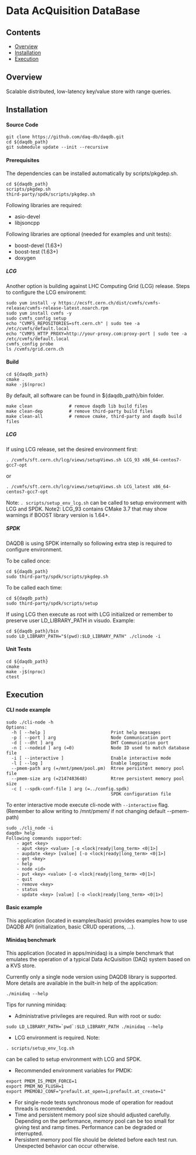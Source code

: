 # Data AcQuisition DataBase

## Contents

<ul>
<li><a href="#overview">Overview</a></li>
<li><a href="#installation">Installation</a></li>
<li><a href="#execution">Execution</a></li>
</ul>

<a name="overview"></a>
Overview
--------
Scalable distributed, low-latency key/value store with range queries.

<a name="installation"></a>
## Installation

#### Source Code
```
git clone https://github.com/daq-db/daqdb.git
cd ${daqdb_path}
git submodule update --init --recursive
```

#### Prerequisites

The dependencies can be installed automatically by scripts/pkgdep.sh.
```
cd ${daqdb_path}
scripts/pkgdep.sh
third-party/spdk/scripts/pkgdep.sh
```

Following libraries are required:
<ul>
<li>asio-devel</li>
<li>libjsoncpp</li>
</ul>
Following libraries are optional (needed for examples and unit tests):
<ul>
<li>boost-devel (1.63+)</li>
<li>boost-test (1.63+)</li>
<li>doxygen</li>
</ul>

##### LCG

Another option is building against LHC Computing Grid (LCG) release. Steps to configure the LCG environemt:
```
sudo yum install -y https://ecsft.cern.ch/dist/cvmfs/cvmfs-release/cvmfs-release-latest.noarch.rpm
sudo yum install cvmfs -y
sudo cvmfs_config setup
echo "CVMFS_REPOSITORIES=sft.cern.ch" | sudo tee -a /etc/cvmfs/default.local
echo "CVMFS_HTTP_PROXY=http://your-proxy.com:proxy-port | sudo tee -a /etc/cvmfs/default.local
cvmfs_config probe
ls /cvmfs/grid.cern.ch

```

#### Build


```
cd ${daqdb_path}
cmake .
make -j$(nproc)
```
By default, all software can be found in ${daqdb_path}/bin folder.

```
make clean              # remove daqdb lib build files
make clean-dep          # remove third-party build files
make clean-all          # remove cmake, third-party and daqdb build files
```

##### LCG
If using LCG release, set the desired environment first:
```
. /cvmfs/sft.cern.ch/lcg/views/setupViews.sh LCG_93 x86_64-centos7-gcc7-opt
```
or 
```
. /cvmfs/sft.cern.ch/lcg/views/setupViews.sh LCG_latest x86_64-centos7-gcc7-opt
```

Note: `. scripts/setup_env_lcg.sh` can be called to setup environment with LCG and SPDK.
Note2: LCG_93 contains CMake 3.7 that may show warnings if BOOST library version is 1.64+.

##### SPDK
DAQDB is using SPDK internally so following extra step is required to configure environment.

To be called once:
```
cd ${daqdb_path}
sudo third-party/spdk/scripts/pkgdep.sh
```

To be called each time:
```
cd ${daqdb_path}
sudo third-party/spdk/scripts/setup
```

If using LCG then execute as root with LCG initialized or remember to preserve user LD_LIBRARY_PATH in visudo.
Example:

```
cd ${daqdb_path}/bin
sudo LD_LIBRARY_PATH="$(pwd):$LD_LIBRARY_PATH" ./clinode -i
```

#### Unit Tests

```
cd ${daqdb_path}
cmake .
make -j$(nproc)
ctest
```

<a name="execution"></a>
## Execution

#### CLI node example 
```
sudo ./cli-node -h
Options:
  -h [ --help ]                         Print help messages
  -p [ --port ] arg                     Node Communication port
  -d [ --dht ] arg                      DHT Communication port
  -n [ --nodeid ] arg (=0)              Node ID used to match database file
  -i [ --interactive ]                  Enable interactive mode
  -l [ --log ]                          Enable logging
  --pmem-path arg (=/mnt/pmem/pool.pm)  Rtree persistent memory pool file
  --pmem-size arg (=2147483648)         Rtree persistent memory pool size
  -c [ --spdk-conf-file ] arg (=../config.spdk)
                                        SPDK configuration file
```

To enter interactive mode execute cli-node with `--interactive` flag.
(Remember to allow writing to /mnt/pmem/ if not changing default --pmem-path)
```
sudo ./cli_node -i
daqdb> help
Following commands supported:
    - aget <key>
    - aput <key> <value> [-o <lock|ready|long_term> <0|1>]
    - aupdate <key> [value] [-o <lock|ready|long_term> <0|1>]
    - get <key>
    - help
    - node <id>
    - put <key> <value> [-o <lock|ready|long_term> <0|1>]
    - quit
    - remove <key>
    - status
    - update <key> [value] [-o <lock|ready|long_term> <0|1>]
```

#### Basic example

This application (located in examples/basic) provides examples how to
use DAQDB API (initialization, basic CRUD operations, ...).

#### Minidaq benchmark

This application (located in apps/minidaq) is a simple benchmark that emulates
the operation of a typical Data AcQuisition (DAQ) system based on a KVS store.

Currently only a single node version using DAQDB library is supported. More details
are available in the built-in help of the application:
```
./minidaq --help
```

Tips for running minidaq:

* Administrative privileges are required. Run with root or sudo:
```
sudo LD_LIBRARY_PATH=`pwd`:$LD_LIBRARY_PATH ./minidaq --help
```
* LCG environment is required. Note:
```
. scripts/setup_env_lcg.sh
```
can be called to setup environment with LCG and SPDK.
* Recommended environment variables for PMDK: 
```
export PMEM_IS_PMEM_FORCE=1
export PMEM_NO_FLUSH=1
export PMEMOBJ_CONF="prefault.at_open=1;prefault.at_create=1"
```
* For single-node tests synchronous mode of operation for readout threads
is recommended.
* Time and persistent memory pool size should adjusted carefully. Depending on
the performance, memory pool can be too small for giving test and ramp times.
Performance can be degraded or interrupted.
* Persistent memory pool file should be deleted before each test run.
Unexpected behavior can occur otherwise.
